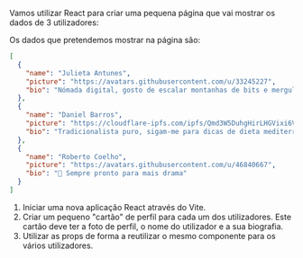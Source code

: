 Vamos utilizar React para criar uma pequena página que vai mostrar os dados de 3 utilizadores:

Os dados que pretendemos mostrar na página são:

```json
[
  {
    "name": "Julieta Antunes",
    "picture": "https://avatars.githubusercontent.com/u/33245227",
    "bio": "Nómada digital, gosto de escalar montanhas de bits e mergulhar em oceanos de código."
  },
  {
    "name": "Daniel Barros",
    "picture": "https://cloudflare-ipfs.com/ipfs/Qmd3W5DuhgHirLHGVixi6V76LhCkZUz6pnFt5AJBiyvHye/avatar/183.jpg",
    "bio": "Tradicionalista puro, sigam-me para dicas de dieta mediterrânea "
  },
  {
    "name": "Roberto Coelho",
    "picture": "https://avatars.githubusercontent.com/u/46840667",
    "bio": "🍿 Sempre pronto para mais drama"
  }
]
```

1. Iniciar uma nova aplicação React através do Vite.
2. Criar um pequeno "cartão" de perfil para cada um dos utilizadores. Este cartão deve ter a foto de perfil, o nome do utilizador e a sua biografia.
3. Utilizar as props de forma a reutilizar o mesmo componente para os vários utilizadores.
